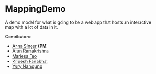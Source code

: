 # MappingDemo

A demo model for what is going to be a web app that hosts an interactive map with a lot of data in it. 

Contributors:
* [Anna Singer](https://github.com/annadsinger0) **(PM)**
* [Arun Ramakrishna](https://github.com/arunramakrishna)
* [Mariesa Teo](https://github.com/mariesateo)
* [Kripesh Ranabhat](https://github.com/kripeshr22)
* [Yury Namgung](https://github.com/yurynamgung)

